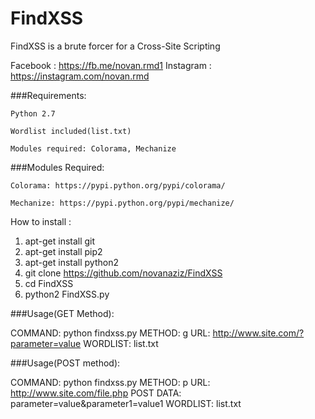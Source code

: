 # FindXSS
FindXSS is a brute forcer for a Cross-Site Scripting

Facebook : https://fb.me/novan.rmd1
Instagram : https://instagram.com/novan.rmd

###Requirements:

    Python 2.7

    Wordlist included(list.txt)

    Modules required: Colorama, Mechanize

###Modules Required:

    Colorama: https://pypi.python.org/pypi/colorama/

    Mechanize: https://pypi.python.org/pypi/mechanize/


How to install :

1. apt-get install git
2. apt-get install pip2
3. apt-get install python2
4. git clone https://github.com/novanaziz/FindXSS
5. cd FindXSS
6. python2 FindXSS.py

###Usage(GET Method):

COMMAND:  python findxss.py
METHOD:   g
URL:      http://www.site.com/?parameter=value
WORDLIST: list.txt

###Usage(POST method):

COMMAND:   python findxss.py
METHOD:    p
URL:       http://www.site.com/file.php
POST DATA: parameter=value&parameter1=value1
WORDLIST:  list.txt

